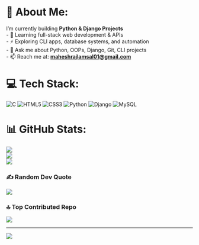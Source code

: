 # 💫 About Me:
I’m currently building **Python & Django Projects**<br>- 🌱 Learning full-stack web development & APIs<br>- ⚡ Exploring CLI apps, database systems, and automation<br>- 💬 Ask me about Python, OOPs, Django, Git, CLI projects<br>- 📫 Reach me at: **maheshrajlamsal01@gmail.com**


# 💻 Tech Stack:
![C](https://img.shields.io/badge/c-%2300599C.svg?style=for-the-badge&logo=c&logoColor=white) ![HTML5](https://img.shields.io/badge/html5-%23E34F26.svg?style=for-the-badge&logo=html5&logoColor=white) ![CSS3](https://img.shields.io/badge/css3-%231572B6.svg?style=for-the-badge&logo=css3&logoColor=white) ![Python](https://img.shields.io/badge/python-3670A0?style=for-the-badge&logo=python&logoColor=ffdd54) ![Django](https://img.shields.io/badge/django-%23092E20.svg?style=for-the-badge&logo=django&logoColor=white) ![MySQL](https://img.shields.io/badge/mysql-4479A1.svg?style=for-the-badge&logo=mysql&logoColor=white)
# 📊 GitHub Stats:
![](https://github-readme-stats.vercel.app/api?username=Mahesh-179&theme=dark&hide_border=false&include_all_commits=true&count_private=true)<br/>
![](https://nirzak-streak-stats.vercel.app/?user=Mahesh-179&theme=dark&hide_border=false)<br/>
![](https://github-readme-stats.vercel.app/api/top-langs/?username=Mahesh-179&theme=dark&hide_border=false&include_all_commits=true&count_private=true&layout=compact)

### ✍️ Random Dev Quote
![](https://quotes-github-readme.vercel.app/api?type=horizontal&theme=radical)

### 🔝 Top Contributed Repo
![](https://github-contributor-stats.vercel.app/api?username=Mahesh-179&limit=5&theme=dark&combine_all_yearly_contributions=true)

---
[![](https://visitcount.itsvg.in/api?id=Mahesh-179&icon=0&color=0)](https://visitcount.itsvg.in)

<!-- Proudly created with GPRM ( https://gprm.itsvg.in ) -->
